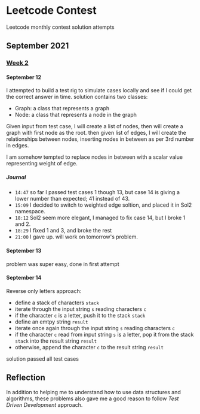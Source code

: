 # Leetcode Contest
Leetcode monthly contest solution attempts 

## September 2021 
### [Week 2](https://leetcode.com/explore/challenge/card/september-leetcoding-challenge-2021/637/week-2-september-8th-september-14th/)
#### September 12
I attempted to build a test rig to simulate cases locally and see if I could get the correct answer in time. 
solution contains two classes:
* Graph: a class that represents a graph
* Node: a class that represents a node in the graph

Given input from test case, I will create a list of nodes, then will create a graph with first node as the root.
then given list of edges, I will create the relationships between nodes, inserting nodes in between as per 3rd number in edges.

I am somehow tempted to replace nodes in between with a scalar value representing weight of edge.

##### Journal 
* `14:47` so far I passed test cases 1 though 13, but case 14 is giving a lower number than expected; 41 instead of 43.
* `15:09` I decided to switch to weighted edge soltion, and placed it in Sol2 namespace.
* `18:12` Sol2 seem more elegant, I managed to fix case 14, but I broke 1 and 2.
* `18:29` I fixed 1 and 3, and broke the rest
* `21:00` I gave up. will work on tomorrow's problem.

#### September 13
problem was super easy, done in first attempt 

#### September 14
Reverse only letters
approach:
* define a stack of characters `stack`
* iterate through the input string `s` reading characters `c`
* if the character `c` is a letter, push it to the stack `stack`
* define an emtpy string `result`
* iterate once again through the input string `s` reading characters `c`
* if the character `c` read from input string `s` is a letter, pop it from the stack `stack` into the result string `result`
* otherwise, append the character `c` to the result string `result`

solution passed all test cases

## Reflection 
In addition to helping me to understand how to use data structures and algorithms, these problems also gave me a good reason to follow _Test Driven Development_ approach.